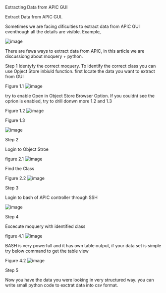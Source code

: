 Extracting Data from APIC GUI

Extract Data from APIC GUI.

Sometimes we are facing dificulties to extract data from APIC GUI eventhough all the details are visible.
Example, 

![image](https://github.com/kanchanamgamage/ACI_DATA/assets/45864789/727a5a98-ecf0-4386-b875-aabc4e4ccd03)

There are fewa ways to extract data from APIC, in this article we are discussiong about moquery + python.

Step 1
Identyfy the correct moquery.
To identify the correct class you can use Opject Store inbiuld function.
first locate the data you want to extract from GUI

Figure 1.1
![image](https://github.com/kanchanamgamage/ACI_DATA/assets/45864789/859c5432-d4fa-4f43-ac07-51962a97e299)

try to enable Open in Object Store Browser Option.
If you couldnt see the oprion is enabled, try to drill donwn more 1.2 and 1.3

Figure 1.2
![image](https://github.com/kanchanamgamage/ACI_DATA/assets/45864789/f7f14998-23ce-4cfc-8c96-927c8b8e6496)


Figure 1.3

![image](https://github.com/kanchanamgamage/ACI_DATA/assets/45864789/64017dd0-498a-4396-be7a-891ce990043d)


Step 2

Login to Object Stroe

figure 2.1
![image](https://github.com/kanchanamgamage/ACI_DATA/assets/45864789/6065bdd7-9900-4c79-8495-aa0405d0cef1)

Find the Class

Figure 2.2
![image](https://github.com/kanchanamgamage/ACI_DATA/assets/45864789/202532bb-97c9-4f07-8dd3-d19084396f2f)


Step 3

Login to bash of APIC controller through SSH

![image](https://github.com/kanchanamgamage/ACI_DATA/assets/45864789/f1769200-517a-4f82-a28e-2daee54de37b)



Step 4

Excecute moquery with identified class

figure 4.1
![image](https://github.com/kanchanamgamage/ACI_DATA/assets/45864789/522d0792-441f-46e6-915e-928b29121414)

BASH is very powerfull and it has own table output, if your data set is simple try below command to get the table view

Figure 4.2
![image](https://github.com/kanchanamgamage/ACI_DATA/assets/45864789/bb39243c-bd41-41d2-9ff5-61559b3759ad)



Step 5

Now you have the data you were looking in very structured way.
you can write small python code to exctrat data into csv format.






